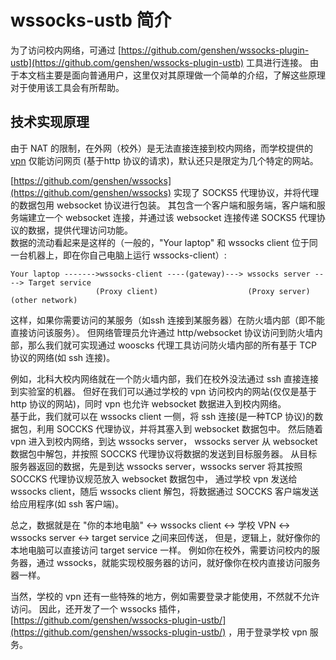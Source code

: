 # wssocks-ustb 简介
为了访问校内网络，可通过 [https://github.com/genshen/wssocks-plugin-ustb](https://github.com/genshen/wssocks-plugin-ustb) 工具进行连接。
由于本文档主要是面向普通用户，这里仅对其原理做一个简单的介绍，了解这些原理对于使用该工具会有所帮助。

## 技术实现原理
由于 NAT 的限制，在外网（校外）是无法直接连接到校内网络，而学校提供的 [vpn](https://n.ustb.edu.cn) 仅能访问网页 (基于http 协议的请求)，默认还只是限定为几个特定的网站。

[https://github.com/genshen/wssocks](https://github.com/genshen/wssocks) 实现了 SOCKS5 代理协议，并将代理的数据包用 websocket 协议进行包装。 
其包含一个客户端和服务端，客户端和服务端建立一个 websocket 连接，并通过该 websocket 连接传递 SOCKS5 代理协议的数据，提供代理访问功能。  
数据的流动看起来是这样的（一般的，"Your laptop" 和 wssocks client 位于同一台机器上，即在你自己电脑上运行 wssocks-client）:
```
Your laptop ------->wssocks-client ----(gateway)---> wssocks server ----> Target service
                   (Proxy client)                    (Proxy server)       (other network)
```

这样，如果你需要访问的某服务（如ssh 连接到某服务器）在防火墙内部（即不能直接访问该服务）。
但网络管理员允许通过 http/websocket 协议访问到防火墙内部，那么我们就可实现通过 wooscks 代理工具访问防火墙内部的所有基于 TCP 协议的网络(如 ssh 连接)。

例如，北科大校内网络就在一个防火墙内部，我们在校外没法通过 ssh 直接连接到实验室的机器。
但好在我们可以通过学校的 vpn 访问校内的网站(仅仅是基于 http 协议的网站)，同时 vpn 也允许 websocket 数据进入到校内网络。  
基于此，我们就可以在 wssocks client 一侧，将 ssh 连接(是一种TCP 协议)的数据包，利用 SOCCKS 代理协议，并将其塞入到 websocket 数据包中。
然后随着 vpn 进入到校内网络，到达 wssocks server， wssocks server 从 websocket 数据包中解包，并按照 SOCCKS 代理协议将数据的发送到目标服务器。
从目标服务器返回的数据，先是到达 wssocks server，wssocks server 将其按照 SOCCKS 代理协议规范放入 websocket 数据包中，
通过学校 vpn 发送给 wssocks client，随后 wssocks client 解包，将数据通过 SOCCKS 客户端发送给应用程序(如 ssh 客户端)。

总之，数据就是在 "你的本地电脑" <-> wssocks client <-> 学校 VPN <-> wssocks server <-> target service 之间来回传送，
但是，逻辑上，就好像你的本地电脑可以直接访问 target service 一样。
例如你在校外，需要访问校内的服务器，通过 wssocks，就能实现校服务器的访问，就好像你在校内直接访问服务器一样。

当然，学校的 vpn 还有一些特殊的地方，例如需要登录才能使用，不然就不允许访问。
因此，还开发了一个 wssocks 插件，[https://github.com/genshen/wssocks-plugin-ustb/](https://github.com/genshen/wssocks-plugin-ustb/) ，用于登录学校 vpn 服务。
